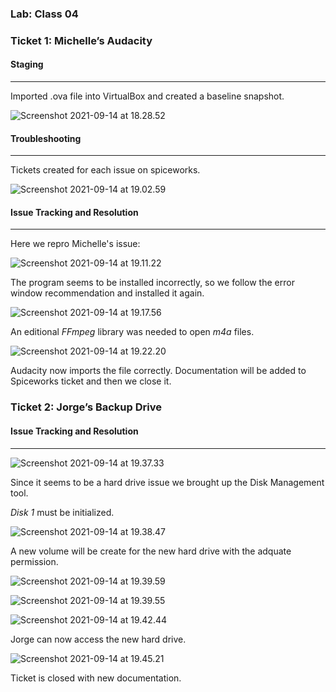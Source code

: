 ### Lab: Class 04

### Ticket 1: Michelle’s Audacity

#### Staging

------

Imported .ova file into VirtualBox and created a baseline snapshot.

![Screenshot 2021-09-14 at 18.28.52](https://github.com/pedrocorreiacodes/Ops-201/blob/master/screenshots/Lab%2004/Screenshot%202021-09-14%20at%2018.28.52.png?raw=true)

#### Troubleshooting

------

Tickets created for each issue on spiceworks.

![Screenshot 2021-09-14 at 19.02.59](https://github.com/pedrocorreiacodes/Ops-201/blob/master/screenshots/Lab%2004/Screenshot%202021-09-14%20at%2019.02.59.png?raw=true)



#### Issue Tracking and Resolution

------

Here we repro Michelle's issue:

![Screenshot 2021-09-14 at 19.11.22](https://github.com/pedrocorreiacodes/Ops-201/blob/master/screenshots/Lab%2004/Screenshot%202021-09-14%20at%2019.11.22.png?raw=true)

The program seems to be installed incorrectly, so we follow the error window recommendation and installed it again.

![Screenshot 2021-09-14 at 19.17.56](https://github.com/pedrocorreiacodes/Ops-201/blob/master/screenshots/Lab%2004/Screenshot%202021-09-14%20at%2019.17.56.png?raw=true)

An editional *FFmpeg* library was needed to open *m4a* files.

![Screenshot 2021-09-14 at 19.22.20](https://github.com/pedrocorreiacodes/Ops-201/blob/master/screenshots/Lab%2004/Screenshot%202021-09-14%20at%2019.22.20.png?raw=true)

Audacity now imports the file correctly.  Documentation will be added to Spiceworks ticket and then we close it.



### Ticket 2: Jorge’s Backup Drive

#### Issue Tracking and Resolution

------

![Screenshot 2021-09-14 at 19.37.33](https://github.com/pedrocorreiacodes/Ops-201/blob/master/screenshots/Lab%2004/Screenshot%202021-09-14%20at%2019.35.23.png?raw=true)

Since it seems to be a hard drive issue we brought up the Disk Management tool.

*Disk 1* must be initialized.

![Screenshot 2021-09-14 at 19.38.47](https://github.com/pedrocorreiacodes/Ops-201/blob/master/screenshots/Lab%2004/Screenshot%202021-09-14%20at%2019.37.33.png?raw=true)

A new volume will be create for the new hard drive with the adquate permission.

![Screenshot 2021-09-14 at 19.39.59](https://github.com/pedrocorreiacodes/Ops-201/blob/master/screenshots/Lab%2004/Screenshot%202021-09-14%20at%2019.38.47.png?raw=true)

![Screenshot 2021-09-14 at 19.39.55](https://github.com/pedrocorreiacodes/Ops-201/blob/master/screenshots/Lab%2004/Screenshot%202021-09-14%20at%2019.39.55.png?raw=true)

![Screenshot 2021-09-14 at 19.42.44](https://github.com/pedrocorreiacodes/Ops-201/blob/master/screenshots/Lab%2004/Screenshot%202021-09-14%20at%2019.42.44.png?raw=true)

Jorge can now access the new hard drive. 

![Screenshot 2021-09-14 at 19.45.21](https://github.com/pedrocorreiacodes/Ops-201/blob/master/screenshots/Lab%2004/Screenshot%202021-09-14%20at%2019.45.21.png?raw=true)

Ticket is closed with new documentation.
